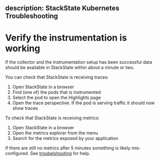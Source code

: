 description: StackState Kubernetes Troubleshooting
---

# Verify the instrumentation is working

If the collector and the instrumentation setup has been successful data should be available in StackState within about a minute or two. 

You can check that StackState is receiving traces:

1. Open StackState in a browser
2. Find (one of) the pods that is instrumented
3. Select the pod to open the Highlights page
4. Open the trace perspective. If the pod is serving traffic it should now show traces

To check that StackState is receiving metrics:

1. Open StackState in a browser
2. Open the metrics explorer from the menu
3. Search for the metrics exposed by your application

If there are still no metrics after 5 minutes something is likely mis-configured. See [troubelshooting](../troubleshooting.md) for help.